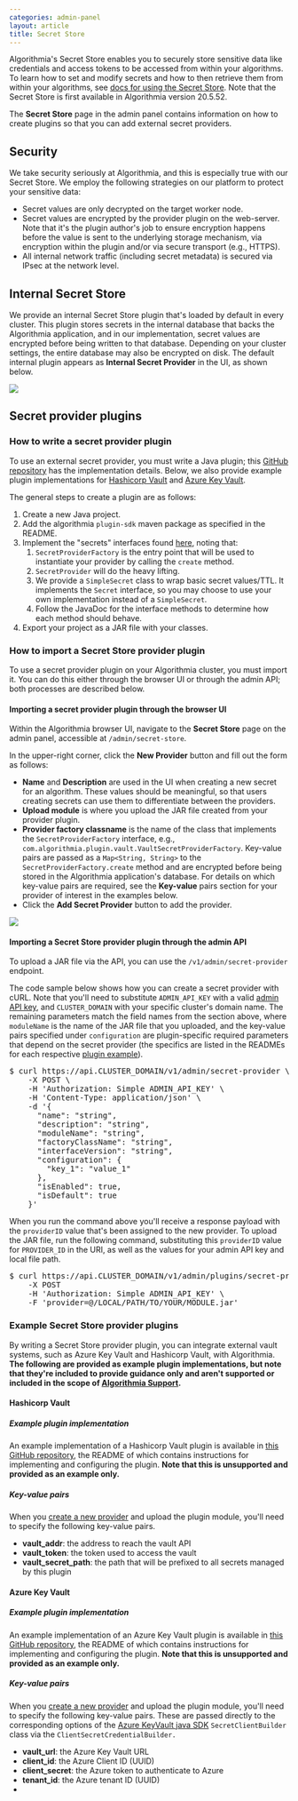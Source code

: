 ```yaml
---
categories: admin-panel
layout: article
title: Secret Store
---
```


Algorithmia's Secret Store enables you to securely store sensitive data like credentials and access tokens to be accessed from within your algorithms. To learn how to set and modify secrets and how to then retrieve them from within your algorithms, see [docs for using the Secret Store](https://algorithmia.com/developers/platform/algorithm-secrets). Note that the Secret Store is first available in Algorithmia version 20.5.52.

The **Secret Store** page in the admin panel contains information on how to create plugins so that you can add external secret providers.

## Security

We take security seriously at Algorithmia, and this is especially true with our Secret Store. We employ the following strategies on our platform to protect your sensitive data:

*   Secret values are only decrypted on the target worker node.
*   Secret values are encrypted by the provider plugin on the web-server. Note that it's the plugin author's job to ensure encryption happens before the value is sent to the underlying storage mechanism, via encryption within the plugin and/or via secure transport (e.g., HTTPS).
*   All internal network traffic (including secret metadata) is secured via IPsec at the network level.

## Internal Secret Store

We provide an internal Secret Store plugin that's loaded by default in every cluster. This plugin stores secrets in the internal database that backs the Algorithmia application, and in our implementation, secret values are encrypted before being written to that database. Depending on your cluster settings, the entire database may also be encrypted on disk. The default internal plugin appears as **Internal Secret Provider** in the UI, as shown below.

![]({{site.url}}/developers/images/post_images/algo-images-admin/algo-1623877064419.png)

## Secret provider plugins

### How to write a secret provider plugin

To use an external secret provider, you must write a Java plugin; this [GitHub repository](https://github.com/algorithmiaio/plugin-sdk) has the implementation details. Below, we also provide example plugin implementations for [Hashicorp Vault](#hashicorp-vault) and [Azure Key Vault](#azure-key-vault).

The general steps to create a plugin are as follows:

1.  Create a new Java project.
2.  Add the algorithmia `plugin-sdk` maven package as specified in the README.
3.  Implement the "secrets" interfaces found [here](https://github.com/algorithmiaio/plugin-sdk/tree/master/src/main/java/com/algorithmia/sdk/plugin/secrets), noting that:
    1.  `SecretProviderFactory` is the entry point that will be used to instantiate your provider by calling the `create` method.
    2.  `SecretProvider` will do the heavy lifting.
    3.  We provide a `SimpleSecret` class to wrap basic secret values/TTL. It implements the `Secret` interface, so you may choose to use your own implementation instead of a `SimpleSecret`.
    4.  Follow the JavaDoc for the interface methods to determine how each method should behave.
4.  Export your project as a JAR file with your classes.

### How to import a Secret Store provider plugin

To use a secret provider plugin on your Algorithmia cluster, you must import it. You can do this either through the browser UI or through the admin API; both processes are described below.

#### Importing a secret provider plugin through the browser UI

Within the Algorithmia browser UI, navigate to the **Secret Store** page on the admin panel, accessible at `/admin/secret-store`.

In the upper-right corner, click the **New Provider** button and fill out the form as follows:

*   **Name** and **Description** are used in the UI when creating a new secret for an algorithm. These values should be meaningful, so that users creating secrets can use them to differentiate between the providers.
*   **Upload module** is where you upload the JAR file created from your provider plugin.
*   **Provider factory classname** is the name of the class that implements the `SecretProviderFactory` interface, e.g., `com.algorithmia.plugin.vault.VaultSecretProviderFactory`. Key-value pairs are passed as a `Map<String, String>` to the `SecretProviderFactory.create` method and are encrypted before being stored in the Algorithmia application's database. For details on which key-value pairs are required, see the **Key-value** pairs section for your provider of interest in the examples below.
*   Click the **Add Secret Provider** button to add the provider.

![]({{site.url}}/developers/images/post_images/algo-images-admin/algo-1624998443467.png)

#### Importing a Secret Store provider plugin through the admin API

To upload a JAR file via the API, you can use the `/v1/admin/secret-provider` endpoint.

The code sample below shows how you can create a secret provider with cURL. Note that you'll need to substitute `ADMIN_API_KEY` with a valid [admin API key](/developers/platform/customizing-api-keys#admin-api-keys), and `CLUSTER_DOMAIN` with your specific cluster's domain name. The remaining parameters match the field names from the section above, where `moduleName` is the name of the JAR file that you uploaded, and the key-value pairs specified under `configuration` are plugin-specific required parameters that depend on the secret provider (the specifics are listed in the READMEs for each respective [plugin example](#example-plugin-implementations)).

<div class="syn-code-block">

<pre class="code_snippet">$ curl https://api.CLUSTER_DOMAIN/v1/admin/secret-provider \
    -X POST \
    -H 'Authorization: Simple ADMIN_API_KEY' \
    -H 'Content-Type: application/json' \
    -d '{
      "name": "string",
      "description": "string",
      "moduleName": "string",
      "factoryClassName": "string",
      "interfaceVersion": "string",
      "configuration": {
        "key_1": "value_1"
      },
      "isEnabled": true,
      "isDefault": true
    }'
</pre>

</div>

When you run the command above you'll receive a response payload with the `providerID` value that's been assigned to the new provider. To upload the JAR file, run the following command, substituting this `providerID` value for `PROVIDER_ID` in the URI, as well as the values for your admin API key and local file path.

<div class="syn-code-block">

<pre class="code_snippet">$ curl https://api.CLUSTER_DOMAIN/v1/admin/plugins/secret-provider/PROVIDER_ID
    -X POST
    -H 'Authorization: Simple ADMIN_API_KEY' \
    -F 'provider=@/LOCAL/PATH/TO/YOUR/MODULE.jar'
</pre>

</div>

### Example Secret Store provider plugins

By writing a Secret Store provider plugin, you can integrate external vault systems, such as Azure Key Vault and Hashicorp Vault, with Algorithmia. **The following are provided as example plugin implementations, but note that they're included to provide guidance only and aren't supported or included in the scope of [Algorithmia Support](https://algorithmia.com/developers/support).**

#### Hashicorp Vault

##### Example plugin implementation

An example implementation of a Hashicorp Vault plugin is available in [this GitHub repository](https://github.com/algorithmiaio/secret-store-provider-vault), the README of which contains instructions for implementing and configuring the plugin. **Note that this is unsupported and provided as an example only.**

##### Key-value pairs

When you [create a new provider](#how-to-import-a-secret-provider-plugin) and upload the plugin module, you'll need to specify the following key-value pairs.

*   **vault_addr**: the address to reach the vault API
*   **vault_token**: the token used to access the vault
*   **vault_secret_path**: the path that will be prefixed to all secrets managed by this plugin

#### Azure Key Vault

##### Example plugin implementation

An example implementation of an Azure Key Vault plugin is available in [this GitHub repository](https://github.com/algorithmiaio/secret-store-provider-azure-key-vault), the README of which contains instructions for implementing and configuring the plugin. **Note that this is unsupported and provided as an example only.**

##### Key-value pairs

When you [create a new provider](#how-to-import-a-secret-store-provider-plugin) and upload the plugin module, you'll need to specify the following key-value pairs. These are passed directly to the corresponding options of the [Azure KeyVault java SDK](https://docs.microsoft.com/en-us/azure/key-vault/secrets/quick-create-java?tabs=azure-cli#authenticate-and-create-a-clientr) `SecretClientBuilder` class via the `ClientSecretCredentialBuilder.`

*   **vault_url**: the Azure Key Vault URL
*   **client_id**: the Azure Client ID (UUID)
*   **client_secret**: the Azure token to authenticate to Azure
*   **tenant_id**: the Azure tenant ID (UUID)
*